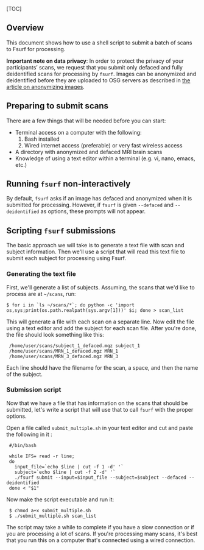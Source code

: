 
[title]: - "Processing Multiple Subjects Using Fsurf"
[TOC]


## Overview

This document shows how to use a shell script to submit a batch of scans 
to Fsurf for processing.

**Important note on data privacy**:  In order to protect the privacy of your
participants’ scans, we request that you submit only defaced and fully
deidentified scans for processing by `fsurf`.  Images can be anonymized and
deidentified before they are uploaded to OSG servers as described in [the
article on anonymizing
images](https://support.opensciencegrid.org/support/solutions/articles/12000008493-anonymizing-images).


## Preparing to submit scans

There are a few things that will be needed before you can start:

* Terminal access on a computer with the following:
   1.  Bash installed
   2.  Wired internet access (preferable) or very fast wireless access 
* A directory with anonymized and defaced MRI brain scans 
* Knowledge of using a text editor within a terminal (e.g. vi, nano, emacs, etc.)

## Running `fsurf` non-interactively

By default, `fsurf` asks if an image has defaced and anonymized when it is
submitted for processing.  However, if `fsurf` is given `--defaced` and
`--deidentified` as options, these prompts will not appear.

## Scripting `fsurf` submissions

The basic approach we will take is to generate a text file with scan and
subject information.  Then we'll use a script that will read this text file to
submit each subject for processing using Fsurf. 

### Generating the text file

First, we'll generate a list of subjects.  Assuming, the scans that we'd like to
process are at `~/scans`, run:

    $ for i in `ls ~/scans/*`; do python -c 'import os,sys;print(os.path.realpath(sys.argv[1]))' $i; done > scan_list
    
This will generate a file with each scan on a separate line.  Now edit the
file using a text editor and add the subject for each scan file.  After you're
done, the file should look something like this:

     /home/user/scans/subject_1_defaced.mgz subject_1
     /home/user/scans/MRN_1_defaced.mgz MRN_1
     /home/user/scans/MRN_3_defaced.mgz MRN_3

Each line should have the filename for the scan, a space, and then the name of 
the subject.

### Submission script

Now that we have a file that has information on the scans that should be
submitted, let's write a script that will use that to call `fsurf` with the
proper options.

Open a file called `submit_multiple.sh` in your text editor and cut and paste
the following in it :

     #/bin/bash

     while IFS= read -r line;
     do
       input_file=`echo $line | cut -f 1 -d' '`
       subject=`echo $line | cut -f 2 -d' '`
       ./fsurf submit --input=$input_file --subject=$subject --defaced --deidentified
     done < "$1"     
     
Now make the script executable and run it:

     $ chmod a+x submit_multiple.sh
     $ ./submit_multiple.sh scan_list 

The script may take a while to complete if you have a slow connection or if you
are processing a lot of scans.  If you're processing many scans, it's best that
you run this on a computer that's connected using a wired connection.
